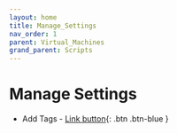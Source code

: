 ```yaml
---
layout: home
title: Manage_Settings
nav_order: 1
parent: Virtual_Machines
grand_parent: Scripts
---
```


Manage Settings
===============

- Add Tags - [Link button](https://github.com/JoaoPPSilva/main/blob/main/scripts/Virtual%20Machines/add_tag.ps1){: .btn .btn-blue }
